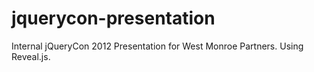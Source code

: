 jquerycon-presentation
======================

Internal jQueryCon 2012 Presentation for West Monroe Partners. Using Reveal.js.